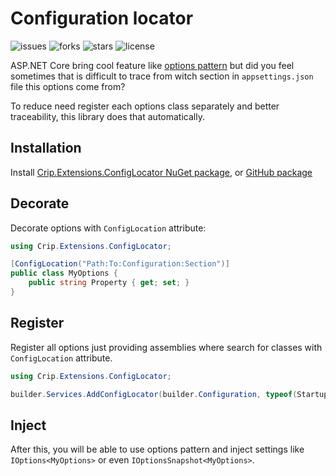 # Configuration locator

![issues](https://img.shields.io/github/issues/crip-home/Crip.Extensions.ConfigLocator?style=for-the-badge&logo=appveyor)
![forks](https://img.shields.io/github/forks/crip-home/Crip.Extensions.ConfigLocator?style=for-the-badge&logo=appveyor)
![stars](https://img.shields.io/github/stars/crip-home/Crip.Extensions.ConfigLocator?style=for-the-badge&logo=appveyor)
![license](https://img.shields.io/github/license/crip-home/Crip.Extensions.ConfigLocator?style=for-the-badge&logo=appveyor)

ASP.NET Core bring cool feature
like [options pattern](https://docs.microsoft.com/en-us/aspnet/core/fundamentals/configuration/options?view=aspnetcore-3.1)
but did you feel sometimes that is difficult to trace from witch section in `appsettings.json` file this options come
from?

To reduce need register each options class separately and better traceability, this library does that automatically.

## Installation

Install [Crip.Extensions.ConfigLocator NuGet package](https://www.nuget.org/packages/Crip.Extensions.ConfigLocator),
or [GitHub package](https://github.com/orgs/crip-home/packages?repo_name=Crip.Extensions.ConfigLocator)

## Decorate

Decorate options with `ConfigLocation` attribute:

```csharp
using Crip.Extensions.ConfigLocator;

[ConfigLocation("Path:To:Configuration:Section")]
public class MyOptions {
    public string Property { get; set; }
}
```

## Register

Register all options just providing assemblies where search for classes with `ConfigLocation` attribute.

```csharp
using Crip.Extensions.ConfigLocator;

builder.Services.AddConfigLocator(builder.Configuration, typeof(Startup).Assembly);
```

## Inject

After this, you will be able to use options pattern and inject settings like `IOptions<MyOptions>` or even `IOptionsSnapshot<MyOptions>`.
